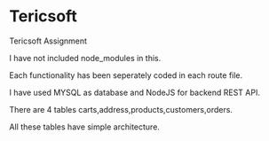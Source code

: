 # Tericsoft
Tericsoft Assignment

I have not included node_modules in this.

Each functionality has been seperately coded in each route file.

I have used MYSQL as database and NodeJS for backend REST API.

There are 4 tables carts,address,products,customers,orders.

All these tables have simple architecture.
